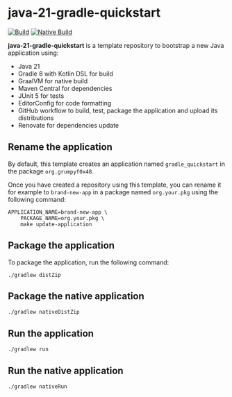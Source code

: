 # java-21-gradle-quickstart

[![Build](https://github.com/grumpyf0x48/java-21-gradle-quickstart/actions/workflows/build.yml/badge.svg)](https://github.com/grumpyf0x48/java-gradle-quickstart/actions/workflows/build.yml)
[![Native Build](https://github.com/grumpyf0x48/java-gradle-quickstart/actions/workflows/native_build.yml/badge.svg)](https://github.com/grumpyf0x48/java-21-gradle-quickstart/actions/workflows/native_build.yml)

**java-21-gradle-quickstart** is a template repository to bootstrap a new Java application using:

- Java 21
- Gradle 8 with Kotlin DSL for build
- GraalVM for native build
- Maven Central for dependencies
- JUnit 5 for tests
- EditorConfig for code formatting
- GitHub workflow to build, test, package the application and upload its distributions
- Renovate for dependencies update

## Rename the application

By default, this template creates an application named `gradle_quickstart` in the package `org.grumpyf0x48`.

Once you have created a repository using this template, you can rename it for example to `brand-new-app` in a package named `org.your.pkg` using the following command:

```shell
APPLICATION_NAME=brand-new-app \
    PACKAGE_NAME=org.your.pkg \
    make update-application
```

## Package the application

To package the application, run the following command:

```shell
./gradlew distZip
```

## Package the native application

```shell
./gradlew nativeDistZip
```

## Run the application

```shell
./gradlew run
```

## Run the native application

```shell
./gradlew nativeRun
```
